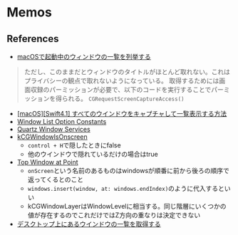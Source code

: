 #  Memos
## References

- [macOSで起動中のウィンドウの一覧を列挙する](https://iseebi.hatenablog.com/entry/2022/03/06/221634)

>ただし、このままだとウィンドウのタイトルがほとんど取れない。これはプライバシーの観点で取れないようになっている。
> 取得するためには画面収録のパーミッションが必要で、以下のコードを実行することでパーミッションを得られる。
>`CGRequestScreenCaptureAccess()`

- [\[macOS\]\[Swift4\.1\] すべてのウインドウをキャプチャして一覧表示する方法](https://qiita.com/a_jike/items/eaa93e688e278f0a8a7b)
- [Window List Option Constants](https://developer.apple.com/documentation/coregraphics/quartz_window_services/window_list_option_constants)
- [Quartz Window Services](https://developer.apple.com/documentation/coregraphics/quartz_window_services)
- [kCGWindowIsOnscreen](https://developer.apple.com/documentation/coregraphics/kcgwindowisonscreen)
    - `control + H`で隠したときにfalse
    - 他のウインドウで隠れているだけの場合はtrue
- [Top Window at Point](https://developer.apple.com/forums/thread/19003)
    - `onScreen`という名前のあるものはwindowsが順番に前から後ろの順序で返ってくるとのこと
    - `windows.insert(window, at: windows.endIndex)`のように代入するといい
    - kCGWindowLayerはWindowLevelに相当する。同じ階層にいくつかの値が存在するのでこれだけではZ方向の重なりは決定できない
- [デスクトップ上にあるウインドウの一覧を取得する](https://qiita.com/usagimaru/items/6ffd09c5b27042281108#105%E4%BB%A5%E9%99%8D%E3%81%A7%E3%81%AF%E3%82%A6%E3%82%A4%E3%83%B3%E3%83%89%E3%82%A6%E3%83%AA%E3%82%B9%E3%83%88%E3%81%B8%E3%81%AE%E3%82%A2%E3%82%AF%E3%82%BB%E3%82%B9%E3%81%8C%E7%B0%A1%E5%8D%98%E3%81%AB%E3%81%A7%E3%81%8D%E3%82%8B)
